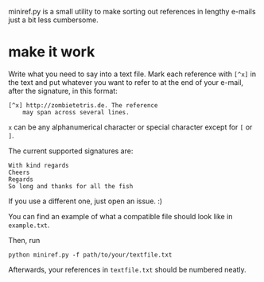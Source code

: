 miniref.py is a small utility to make sorting out references in lengthy e-mails just a bit less cumbersome.

# make it work
Write what you need to say into a text file. Mark each reference with ``[^x]`` in the text and put whatever you want to refer to at the end of your e-mail, after the signature, in this format:

	[^x] http://zombietetris.de. The reference
	    may span across several lines.

``x`` can be any alphanumerical character or special character except for ``[`` or ``]``.

The current supported signatures are:

	With kind regards
	Cheers
	Regards
	So long and thanks for all the fish

If you use a different one, just open an issue. :)

You can find an example of what a compatible file should look like in ```example.txt```.

Then, run

	python miniref.py -f path/to/your/textfile.txt

Afterwards, your references in ``textfile.txt`` should be numbered neatly.
